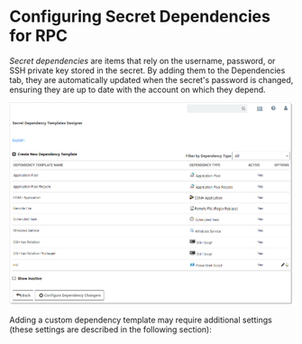 [title]: # (Configuring Secret Dependencies for RPC)
[tags]: # (XXX)
[priority]: # (20)

# Configuring Secret Dependencies for RPC

_Secret dependencies_ are items that rely on the username, password, or SSH private key stored in the secret. By adding them to the Dependencies tab, they are automatically updated when the secret's password is changed, ensuring they are up to date with the account on which they depend.

![1558035799745](images/1558035799745.png)

Adding a custom dependency template may require additional settings (these settings are described in the following section):
